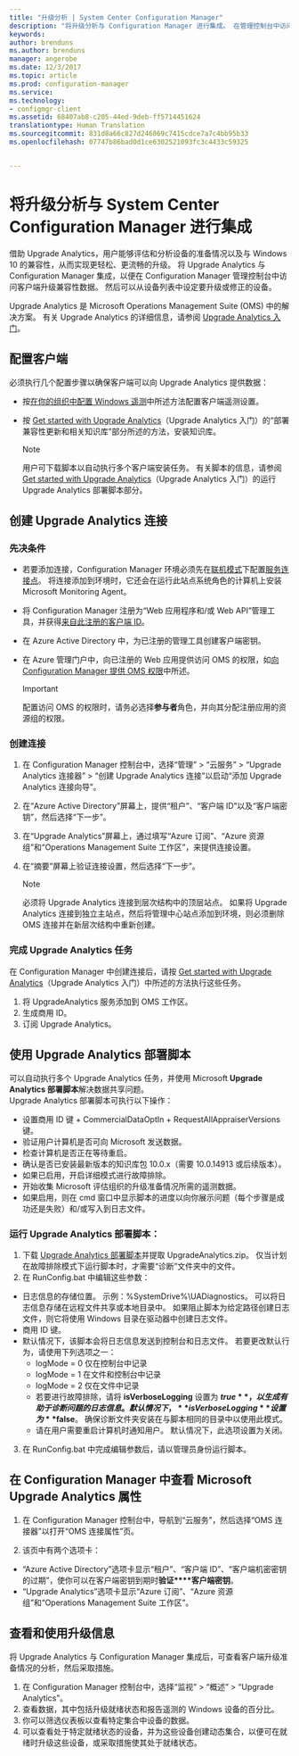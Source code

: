 ```yaml
---
title: "升级分析 | System Center Configuration Manager"
description: "将升级分析与 Configuration Manager 进行集成。 在管理控制台中访问升级兼容性数据。 设定要升级或修正的设备。"
keywords: 
author: brenduns
ms.author: brenduns
manager: angerobe
ms.date: 12/3/2017
ms.topic: article
ms.prod: configuration-manager
ms.service: 
ms.technology:
- configmgr-client
ms.assetid: 68407ab8-c205-44ed-9deb-ff5714451624
translationtype: Human Translation
ms.sourcegitcommit: 831d8a66c827d246069c7415cdce7a7c4bb95b33
ms.openlocfilehash: 07747b86bad0d1ce6302521093fc3c4433c59325


---
```


# <a name="integrate-upgrade-analytics-with-system-center-configuration-manager"></a>将升级分析与 System Center Configuration Manager 进行集成

借助 Upgrade Analytics，用户能够评估和分析设备的准备情况以及与 Windows 10 的兼容性，从而实现更轻松、更流畅的升级。 将 Upgrade Analytics 与 Configuration Manager 集成，以便在 Configuration Manager 管理控制台中访问客户端升级兼容性数据。 然后可以从设备列表中设定要升级或修正的设备。

Upgrade Analytics 是 Microsoft Operations Management Suite (OMS) 中的解决方案。 有关 Upgrade Analytics 的详细信息，请参阅 [Upgrade Analytics 入门](https://technet.microsoft.com/itpro/windows/deploy/upgrade-analytics-get-started)。

## <a name="configure-clients"></a>配置客户端

必须执行几个配置步骤以确保客户端可以向 Upgrade Analytics 提供数据：

-  按[在你的组织中配置 Windows 遥测](https://technet.microsoft.com/itpro/windows/manage/configure-windows-telemetry-in-your-organization)中所述方法配置客户端遥测设置。
-  按 [Get started with Upgrade Analytics](https://technet.microsoft.com/itpro/windows/deploy/upgrade-analytics-get-started)（Upgrade Analytics 入门）的“部署兼容性更新和相关知识库”部分所述的方法，安装知识库。

    > [!NOTE]
    > 用户可下载脚本以自动执行多个客户端安装任务。 有关脚本的信息，请参阅 [Get started with Upgrade Analytics](https://technet.microsoft.com/itpro/windows/deploy/upgrade-analytics-get-started)（Upgrade Analytics 入门）的运行 Upgrade Analytics 部署脚本部分。

## <a name="create-a-connection-to-upgrade-analytics"></a>创建 Upgrade Analytics 连接

### <a name="prerequisites"></a>先决条件

- 若要添加连接，Configuration Manager 环境必须先在[联机模式](https://azure.microsoft.com/en-us/documentation/articles/resource-group-create-service-principal-portal/)下配置[服务连接点](/sccm/core/servers/deploy/configure/about-the-service-connection-point)。 将连接添加到环境时，它还会在运行此站点系统角色的计算机上安装 Microsoft Monitoring Agent。
- 将 Configuration Manager 注册为“Web 应用程序和/或 Web API”管理工具，并获得[来自此注册的客户端 ID](https://azure.microsoft.com/documentation/articles/active-directory-integrating-applications/)。
- 在 Azure Active Directory 中，为已注册的管理工具创建客户端密钥。
- 在 Azure 管理门户中，向已注册的 Web 应用提供访问 OMS 的权限，如[向 Configuration Manager 提供 OMS 权限](https://azure.microsoft.com/en-us/documentation/articles/log-analytics-sccm/#provide-configuration-manager-with-permissions-to-oms)中所述。

    > [!IMPORTANT]
    > 配置访问 OMS 的权限时，请务必选择**参与者**角色，并向其分配注册应用的资源组的权限。

### <a name="create-the-connection"></a>创建连接

1.  在 Configuration Manager 控制台中，选择“管理” > “云服务” > “Upgrade Analytics 连接器” > “创建 Upgrade Analytics 连接”以启动“添加 Upgrade Analytics 连接向导”。
3.  在“Azure Active Directory”屏幕上，提供“租户”、“客户端 ID”以及“客户端密钥”，然后选择“下一步”。
4.  在“Upgrade Analytics”屏幕上，通过填写“Azure 订阅”、“Azure 资源组”和“Operations Management Suite 工作区”，来提供连接设置。
5.  在“摘要”屏幕上验证连接设置，然后选择“下一步”。

    > [!NOTE]
    > 必须将 Upgrade Analytics 连接到层次结构中的顶层站点。 如果将 Upgrade Analytics 连接到独立主站点，然后将管理中心站点添加到环境，则必须删除 OMS 连接并在新层次结构中重新创建。

### <a name="complete-upgrade-analytics-tasks"></a>完成 Upgrade Analytics 任务  

在 Configuration Manager 中创建连接后，请按 [Get started with Upgrade Analytics](https://technet.microsoft.com/itpro/windows/deploy/upgrade-analytics-get-started)（Upgrade Analytics 入门）中所述的方法执行这些任务。  

1. 将 UpgradeAnalytics 服务添加到 OMS 工作区。  
2. 生成商用 ID。  
3. 订阅 Upgrade Analytics。   

## <a name="use-the-upgrade-analytics-deployment-script"></a>使用 Upgrade Analytics 部署脚本  

可以自动执行多个 Upgrade Analytics 任务，并使用 Microsoft **Upgrade Analytics 部署脚本**解决数据共享问题。  
Upgrade Analytics 部署脚本可执行以下操作：  

- 设置商用 ID 键 + CommercialDataOptIn + RequestAllAppraiserVersions 键。  
- 验证用户计算机是否可向 Microsoft 发送数据。  
- 检查计算机是否正在等待重启。   
- 确认是否已安装最新版本的知识库包 10.0.x（需要 10.0.14913 或后续版本）。  
- 如果已启用，开启详细模式进行故障排除。  
- 开始收集 Microsoft 评估组织的升级准备情况所需的遥测数据。  
- 如果启用，则在 cmd 窗口中显示脚本的进度以向你展示问题（每个步骤是成功还是失败）和/或写入到日志文件。  

### <a name="to-run-the-upgrade-analytics-deployment-script"></a>运行 Upgrade Analytics 部署脚本：  

1. 下载 [Upgrade Analytics 部署脚本](https://go.microsoft.com/fwlink/?LinkID=822966&clcid=0x409)并提取 UpgradeAnalytics.zip。 仅当计划在故障排除模式下运行脚本时，才需要“诊断”文件夹中的文件。  
2. 在 RunConfig.bat 中编辑这些参数：  
- 日志信息的存储位置。 示例：%SystemDrive%\UADiagnostics。 可以将日志信息存储在远程文件共享或本地目录中。 如果阻止脚本为给定路径创建日志文件，则它将使用 Windows 目录在驱动器中创建日志文件。  
- 商用 ID 键。  
- 默认情况下，该脚本会将日志信息发送到控制台和日志文件。 若要更改默认行为，请使用下列选项之一：  
    - logMode = 0 仅在控制台中记录  
    - logMode = 1 在文件和控制台中记录  
    - logMode = 2 仅在文件中记录  
    - 若要进行故障排除，请将 **isVerboseLogging** 设置为 **$true**，以生成有助于诊断问题的日志信息。 默认情况下，**isVerboseLogging** 设置为 **$false**。 确保诊断文件夹安装在与脚本相同的目录中以使用此模式。  
    - 请在用户需要重启计算机时通知用户。 默认情况下，此选项设置为关闭。  

3. 在 RunConfig.bat 中完成编辑参数后，请以管理员身份运行脚本。  


## <a name="view-microsoft-upgrade-analytics-properties-in-configuration-manager"></a>在 Configuration Manager 中查看 Microsoft Upgrade Analytics 属性  

1.  在 Configuration Manager 控制台中，导航到“云服务”，然后选择“OMS 连接器”以打开“OMS 连接属性”页。  

2.  该页中有两个选项卡：
  * “Azure Active Directory”选项卡显示“租户”、“客户端 ID”、“客户端机密密钥的过期”，使你可以在客户端密钥到期时**验证****客户端密钥**。
  * “Upgrade Analytics”选项卡显示“Azure 订阅”、“Azure 资源组”和“Operations Management Suite 工作区”。

## <a name="view-and-use-the-upgrade-information"></a>查看和使用升级信息

将 Upgrade Analytics 与 Configuration Manager 集成后，可查看客户端升级准备情况的分析，然后采取措施。

1. 在 Configuration Manager 控制台中，选择“监视” > “概述” > “Upgrade Analytics”。
2. 查看数据，其中包括升级就绪状态和报告遥测的 Windows 设备的百分比。
3. 你可以筛选仪表板以查看特定集合中设备的数据。
4. 可以查看处于特定就绪状态的设备，并为这些设备创建动态集合，以便可在就绪时升级这些设备，或采取措施使其处于就绪状态。



<!--HONumber=Feb17_HO2-->


